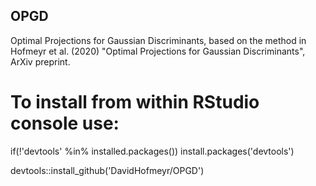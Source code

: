 ## OPGD
Optimal Projections for Gaussian Discriminants, based on the method in Hofmeyr et al. (2020) "Optimal Projections for Gaussian Discriminants", ArXiv preprint.

# To install from within RStudio console use:

if(!'devtools' %in% installed.packages()) install.packages('devtools')

devtools::install_github('DavidHofmeyr/OPGD')
